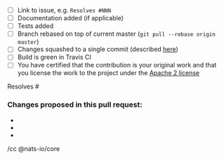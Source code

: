  - [ ] Link to issue, e.g. `Resolves #NNN`
 - [ ] Documentation added (if applicable)
 - [ ] Tests added
 - [ ] Branch rebased on top of current master (`git pull --rebase origin master`)
 - [ ] Changes squashed to a single commit (described [here](http://gitready.com/advanced/2009/02/10/squashing-commits-with-rebase.html))
 - [ ] Build is green in Travis CI
 - [ ] You have certified that the contribution is your original work and that you license the work to the project under the [Apache 2 license](https://github.com/nats-io/gnatsd/blob/master/LICENSE)

Resolves #

### Changes proposed in this pull request:

 -
 -
 -

/cc @nats-io/core
